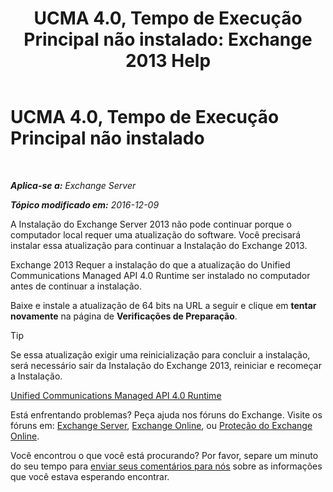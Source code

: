 ﻿---
title: 'UCMA 4.0, Tempo de Execução Principal não instalado: Exchange 2013 Help'
TOCTitle: UCMA 4.0, Tempo de Execução Principal não instalado
ms:assetid: b26b628b-116d-4f13-ab86-bac80e2a2e1f
ms:mtpsurl: https://technet.microsoft.com/pt-br/library/ms.exch.setupreadiness.ucmaredistmsi(v=EXCHG.150)
ms:contentKeyID: 50486433
ms.date: 05/22/2018
mtps_version: v=EXCHG.150
ms.translationtype: MT
---

# UCMA 4.0, Tempo de Execução Principal não instalado

 

_**Aplica-se a:** Exchange Server_

_**Tópico modificado em:** 2016-12-09_

A Instalação do Exchange Server 2013 não pode continuar porque o computador local requer uma atualização do software. Você precisará instalar essa atualização para continuar a Instalação do Exchange 2013.

Exchange 2013 Requer a instalação do que a atualização do Unified Communications Managed API 4.0 Runtime ser instalado no computador antes de continuar a instalação.

Baixe e instale a atualização de 64 bits na URL a seguir e clique em **tentar novamente** na página de **Verificações de Preparação**.


> [!TIP]
> Se essa atualização exigir uma reinicialização para concluir a instalação, será necessário sair da Instalação do Exchange 2013, reiniciar e recomeçar a Instalação.



[Unified Communications Managed API 4.0 Runtime](https://go.microsoft.com/fwlink/p/?linkid=258269)

Está enfrentando problemas? Peça ajuda nos fóruns do Exchange. Visite os fóruns em: [Exchange Server](https://go.microsoft.com/fwlink/p/?linkid=60612), [Exchange Online](https://go.microsoft.com/fwlink/p/?linkid=267542), ou [Proteção do Exchange Online](https://go.microsoft.com/fwlink/p/?linkid=285351).

Você encontrou o que você está procurando? Por favor, separe um minuto do seu tempo para [enviar seus comentários para nós](mailto:exsetuphelpfeedback@microsoft.com?subject=exchange%202013%20setup%20help%20feedback) sobre as informações que você estava esperando encontrar.

